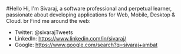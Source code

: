 #Hello
Hi, I'm Sivaraj, a software professional and perpetual learner, passionate about developing applications for Web, Mobile, Desktop & Cloud.
br
Find me around the web:
- Twitter: @sivarajTweets
- LinkedIn: https://www.linkedin.com/in/sivaraj/
- Google: https://www.google.com/search?q=sivaraj+ambat
